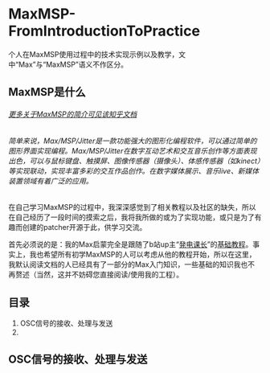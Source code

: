 # MaxMSP-FromIntroductionToPractice
个人在MaxMSP使用过程中的技术实现示例以及教学，文中“Max”与“MaxMSP”语义不作区分。

## MaxMSP是什么

###### [更多关于MaxMSP的简介可见该知乎文档](https://zhuanlan.zhihu.com/p/492369808)

###### 简单来说，Max/MSP/Jitter是一款功能强大的图形化编程软件，可以通过简单的图形界面实现编程。Max/MSP/Jitter在数字互动艺术和交互音乐创作等方面表现出色，可以与鼠标键盘、触摸屏、图像传感器（摄像头）、体感传感器（如kinect）等实现联动，实现丰富多彩的交互作品创作。在数字媒体展示、音乐live、新媒体装置领域有着广泛的应用。

在自己学习MaxMSP的过程中，我深深感觉到了相关教程以及社区的缺失，所以在自己经历了一段时间的摸索之后，我将我所做的或为了实现功能，或只是为了有趣而创建的patcher开源于此，供学习交流。

首先必须说的是：我的Max启蒙完全是跟随了b站up主“[発电课长](https://space.bilibili.com/6019191)”的[基础教程](https://www.bilibili.com/video/BV1434y147uE/?spm_id_from=333.999.0.0&vd_source=bd002c51a02d813a2de62d2c777f1312)。事实上，我也希望所有初学MaxMSP的人可以考虑从他的教程开始，所以在这里，我默认阅读文档的人已经具有了一部分的Max入门知识，一些基础的知识我也不再赘述（当然，这并不妨碍您直接阅读/使用我的工程）。

## 目录

 1. OSC信号的接收、处理与发送
 2. 



## OSC信号的接收、处理与发送
